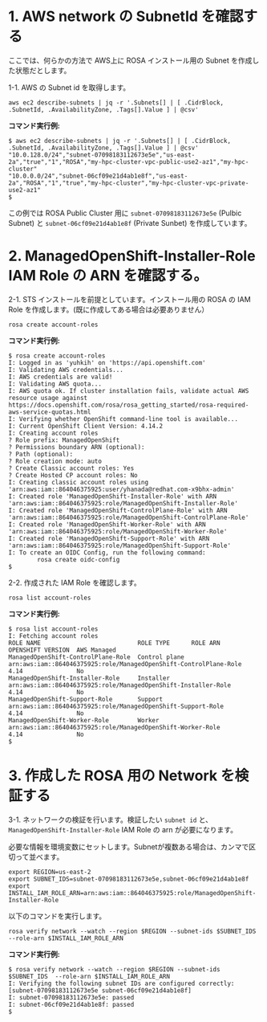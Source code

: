 # 1. AWS network の SubnetId を確認する

ここでは、何らかの方法で AWS上に ROSA インストール用の Subnet を作成した状態だとします。

1-1. AWS の Subnet id を取得します。

```
aws ec2 describe-subnets | jq -r '.Subnets[] | [ .CidrBlock, .SubnetId, .AvailabilityZone, .Tags[].Value ] | @csv'
```

**コマンド実行例:**

```
$ aws ec2 describe-subnets | jq -r '.Subnets[] | [ .CidrBlock, .SubnetId, .AvailabilityZone, .Tags[].Value ] | @csv'
"10.0.128.0/24","subnet-07098183112673e5e","us-east-2a","true","1","ROSA","my-hpc-cluster-vpc-public-use2-az1","my-hpc-cluster"
"10.0.0.0/24","subnet-06cf09e21d4ab1e8f","us-east-2a","ROSA","1","true","my-hpc-cluster","my-hpc-cluster-vpc-private-use2-az1"
$
```

この例では ROSA Public Cluster 用に `subnet-07098183112673e5e` (Pulbic Subnet) と `subnet-06cf09e21d4ab1e8f` (Private Sunbet) を作成しています。


# 2. ManagedOpenShift-Installer-Role IAM Role の ARN を確認する。 

2-1. STS インストールを前提としています。インストール用の ROSA の IAM Role を作成します。(既に作成してある場合は必要ありません）

```
rosa create account-roles
```

**コマンド実行例:**

```
$ rosa create account-roles
I: Logged in as 'yuhkih' on 'https://api.openshift.com'
I: Validating AWS credentials...
I: AWS credentials are valid!
I: Validating AWS quota...
I: AWS quota ok. If cluster installation fails, validate actual AWS resource usage against https://docs.openshift.com/rosa/rosa_getting_started/rosa-required-aws-service-quotas.html
I: Verifying whether OpenShift command-line tool is available...
I: Current OpenShift Client Version: 4.14.2
I: Creating account roles
? Role prefix: ManagedOpenShift
? Permissions boundary ARN (optional): 
? Path (optional): 
? Role creation mode: auto
? Create Classic account roles: Yes
? Create Hosted CP account roles: No
I: Creating classic account roles using 'arn:aws:iam::864046375925:user/yhanada@redhat.com-x9bhx-admin'
I: Created role 'ManagedOpenShift-Installer-Role' with ARN 'arn:aws:iam::864046375925:role/ManagedOpenShift-Installer-Role'
I: Created role 'ManagedOpenShift-ControlPlane-Role' with ARN 'arn:aws:iam::864046375925:role/ManagedOpenShift-ControlPlane-Role'
I: Created role 'ManagedOpenShift-Worker-Role' with ARN 'arn:aws:iam::864046375925:role/ManagedOpenShift-Worker-Role'
I: Created role 'ManagedOpenShift-Support-Role' with ARN 'arn:aws:iam::864046375925:role/ManagedOpenShift-Support-Role'
I: To create an OIDC Config, run the following command:
        rosa create oidc-config
$ 
```

2-2. 作成された IAM Role を確認します。

```
rosa list account-roles
```


**コマンド実行例:**

```
$ rosa list account-roles
I: Fetching account roles
ROLE NAME                           ROLE TYPE      ROLE ARN                                                           OPENSHIFT VERSION  AWS Managed
ManagedOpenShift-ControlPlane-Role  Control plane  arn:aws:iam::864046375925:role/ManagedOpenShift-ControlPlane-Role  4.14               No
ManagedOpenShift-Installer-Role     Installer      arn:aws:iam::864046375925:role/ManagedOpenShift-Installer-Role     4.14               No
ManagedOpenShift-Support-Role       Support        arn:aws:iam::864046375925:role/ManagedOpenShift-Support-Role       4.14               No
ManagedOpenShift-Worker-Role        Worker         arn:aws:iam::864046375925:role/ManagedOpenShift-Worker-Role        4.14               No
$ 
```

# 3. 作成した ROSA 用の Network を検証する

3-1. ネットワークの検証を行います。検証したい `subnet id` と、`ManagedOpenShift-Installer-Role` IAM Role の arn が必要になります。

必要な情報を環境変数にセットします。Subnetが複数ある場合は、カンマで区切って並べます。

```
export REGION=us-east-2
export SUBNET_IDS=subnet-07098183112673e5e,subnet-06cf09e21d4ab1e8f
export INSTALL_IAM_ROLE_ARN=arn:aws:iam::864046375925:role/ManagedOpenShift-Installer-Role
```

以下のコマンドを実行します。

```
rosa verify network --watch --region $REGION --subnet-ids $SUBNET_IDS  --role-arn $INSTALL_IAM_ROLE_ARN
```

**コマンド実行例:**

```
$ rosa verify network --watch --region $REGION --subnet-ids $SUBNET_IDS  --role-arn $INSTALL_IAM_ROLE_ARN
I: Verifying the following subnet IDs are configured correctly: [subnet-07098183112673e5e subnet-06cf09e21d4ab1e8f]
I: subnet-07098183112673e5e: passed
I: subnet-06cf09e21d4ab1e8f: passed
$
```

